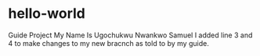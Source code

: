 # hello-world
Guide Project
My Name Is Ugochukwu Nwankwo Samuel 
I added line 3 and 4 to make changes to my new bracnch as told to by my guide.
